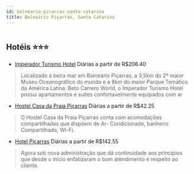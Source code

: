 ```yaml
---
id: balneario-picarras-santa-catarina
title: Balneário Piçarras, Santa Catarina
---
```


<center><img src="https://novo-hu.s3.amazonaws.com/reservas/ota/prod/hotel/530844/imperador-turismo-hotel-001_20190718185423.jpg" alt="" /></center>


## Hotéis ⭐️⭐️⭐️

-    [Imperador Turismo Hotel](https://www.hurb.com/aud/https://www.hurb.com/hoteis/balneario-picarras/imperador-turismo-hotel-OMN-8585?cmp=18055) Diárias a partir de R$206.40
   > Localizado à beira mar em Balneário Piçarras, a 3,5km do 2º maior Museu Oceanográfico do mundo e a 8km do maior Parque Temático da América Latina: Beto Carrero World, o Imperador Turismo Hotel possui apartamentos e suítes confortavelmente equipados com ar
-    [Hostel Casa da Praia Piçarras](https://www.hurb.com/aud/https://www.hurb.com/hoteis/balneario-picarras/hostel-casa-da-praia-picarras-14309?cmp=18055) Diárias a partir de R$42.25
   > O Hostel Casa da Praia Piçarras conta com acomodações compartilhadas que dispõem de Ar- Condicionado, banheiro Compartilhado, Wi-Fi.
-    [Hotel Piçarras](https://www.hurb.com/aud/https://www.hurb.com/hoteis/picarras/hotel-picarras-1375?cmp=18055) Diárias a partir de R$142.55
   > Agora sob nova administração que dá continuidade aos princípios que desde o início enfatizaram o bom atendimento e respeito ao cliente.
